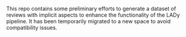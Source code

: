 This repo contains some preliminary efforts to generate a dataset of reviews with implicit aspects to enhance the functionality of the LADy pipeline. It has been temporarily migrated to a new space to avoid compatibility issues.